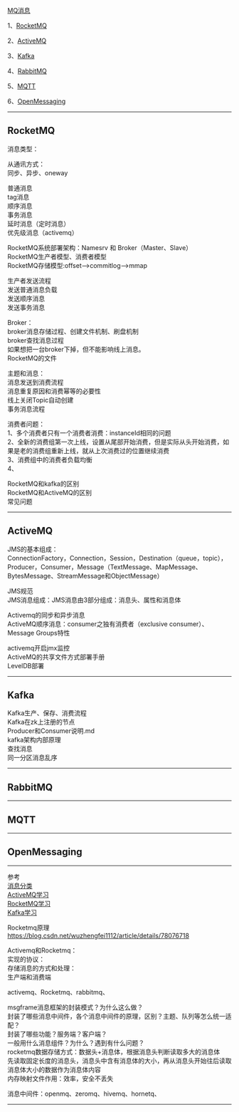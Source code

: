 [MQ消息](https://github.com/youngzil/quickstart-mq)  
  
1、[RocketMQ](#RocketMQ)  

2、[ActiveMQ](#ActiveMQ)  

3、[Kafka](#Kafka)  

4、[RabbitMQ](#RabbitMQ)  

5、[MQTT](#MQTT)  
  
6、[OpenMessaging](#OpenMessaging)  
  
---------------------------------------------------------------------------------------------------------------------  
## RocketMQ

消息类型：  
  
从通讯方式：  
同步、异步、oneway  
  
普通消息  
tag消息  
顺序消息  
事务消息  
延时消息（定时消息）  
优先级消息（activemq） 

  
RocketMQ系统部署架构：Namesrv 和 Broker（Master、Slave）  
RocketMQ生产者模型、消费者模型  
RocketMQ存储模型:offset-->commitlog-->mmap  
  
生产者发送流程  
发送普通消息负载  
发送顺序消息  
发送事务消息  
  
Broker：  
broker消息存储过程、创建文件机制、刷盘机制  
broker查找消息过程  
如果想把一台broker下掉，但不能影响线上消息。  
RocketMQ的文件  
  
  
主题和消息：  
消息发送到消费流程  
消息重复原因和消费幂等的必要性  
线上关闭Topic自动创建  
事务消息流程  
  
  
  
消费者问题：  
1、多个消费者只有一个消费者消费：instanceId相同的问题  
2、全新的消费组第一次上线，设置从尾部开始消费，但是实际从头开始消费，如果是老的消费组重新上线，就从上次消费过的位置继续消费  
3、消费组中的消费者负载均衡  
4、  
  
  
RocketMQ和kafka的区别  
RocketMQ和ActiveMQ的区别  
常见问题  


---------------------------------------------------------------------------------------------------------------------  
## ActiveMQ

JMS的基本组成：  
ConnectionFactory，Connection，Session，Destination（queue，topic），Producer，Consumer，Message（TextMessage、MapMessage、BytesMessage、StreamMessage和ObjectMessage） 

JMS规范  
JMS消息组成：JMS消息由3部分组成：消息头、属性和消息体  
  
Activemq的同步和异步消息  
ActiveMQ顺序消息：consumer之独有消费者（exclusive consumer）、 Message Groups特性  
  
activemq开启jmx监控  
ActiveMQ的共享文件方式部署手册  
LevelDB部署  

---------------------------------------------------------------------------------------------------------------------  
## Kafka

Kafka生产、保存、消费流程  
Kafka在zk上注册的节点  
Producer和Consumer说明.md  
kafka架构内部原理  
查找消息  
同一分区消息乱序 


---------------------------------------------------------------------------------------------------------------------  
## RabbitMQ


---------------------------------------------------------------------------------------------------------------------  
## MQTT


---------------------------------------------------------------------------------------------------------------------  
## OpenMessaging


---------------------------------------------------------------------------------------------------------------------  

参考  
[消息分类](https://github.com/youngzil/quickstart-mq/blob/master/docs/消息分类.md)  
[ActiveMQ学习](https://github.com/youngzil/quickstart-mq/blob/master/quickstart-activemq/docs/ActiveMQ学习.md)  
[RocketMQ学习](https://github.com/youngzil/quickstart-mq/blob/master/quickstart-rocketmq/docs/RocketMQ学习.md)  
[Kafka学习](https://github.com/youngzil/quickstart-mq/blob/master/quickstart-kafka/docs/Kafka学习.md)  


Rocketmq原理  
https://blog.csdn.net/wuzhengfei1112/article/details/78076718  
  
Activemq和Rocketmq：  
实现的协议：  
存储消息的方式和处理：  
生产端和消费端  
  
  
activemq、Rocketmq、rabbitmq、  
 
  
  
msgframe消息框架的封装模式？为什么这么做？  
封装了哪些消息中间件，各个消息中间件的原理，区别？主题、队列等怎么统一适配？  
封装了哪些功能？服务端？客户端？  
一般用什么消息组件？为什么？遇到有什么问题？  
rocketmq数据存储方式：数据头+消息体，根据消息头判断读取多大的消息体  
先读取固定长度的消息头，消息头中含有消息体的大小，再从消息头开始往后读取消息体大小的数据作为消息体内容  
内存映射文件作用：效率，安全不丢失  
  
  
消息中间件：openmq、zeromq、hivemq、hornetq、  

  
---------------------------------------------------------------------------------------------------------------------  
  

  
